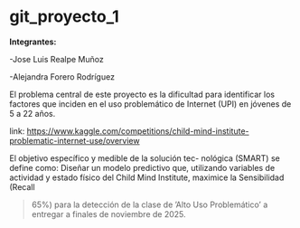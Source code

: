 # git_proyecto_1

**Integrantes:**

-Jose Luis Realpe Muñoz

-Alejandra Forero Rodríguez


El problema central de este proyecto es la dificultad para identificar los factores que inciden en el uso problemático de Internet (UPI) en jóvenes de 5 a 22 años.

link: https://www.kaggle.com/competitions/child-mind-institute-problematic-internet-use/overview

El objetivo específico y medible de la solución tec-
nológica (SMART) se define como:
Diseñar un modelo predictivo que, utilizando
variables de actividad y estado físico del Child
Mind Institute, maximice la Sensibilidad (Recall
> 65%) para la detección de la clase de ’Alto Uso
Problemático’ a entregar a finales de noviembre
de 2025.
